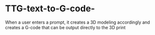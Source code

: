 # TTG-text-to-G-code-
When a user enters a prompt, it creates a 3D modeling accordingly and creates a G-code that can be output directly to the 3D print

